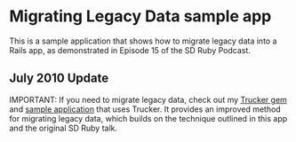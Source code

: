 Migrating Legacy Data sample app
================================

This is a sample application that shows how to migrate legacy data into a Rails app, as demonstrated in Episode 15 of the SD Ruby Podcast.

July 2010 Update
----------------

IMPORTANT: If you need to migrate legacy data, check out my [Trucker gem](http://github.com/mokolabs/trucker) and [sample application](http://github.com/mokolabs/trucker_sample_app) that uses Trucker. It provides an improved method for migrating legacy data, which builds on the technique outlined in this app and the original SD Ruby talk.
